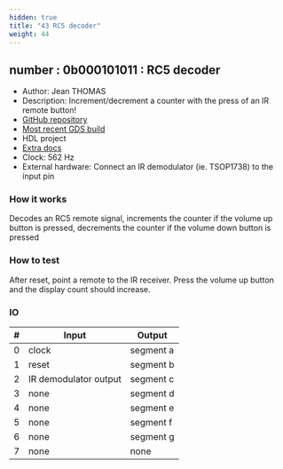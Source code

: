 ```yaml
---
hidden: true
title: "43 RC5 decoder"
weight: 44
---
```


## number : 0b000101011 : RC5 decoder

* Author: Jean THOMAS
* Description: Increment/decrement a counter with the press of an IR remote button!
* [GitHub repository](https://github.com/jeanthom/tt02-rc5-receiver)
* [Most recent GDS build](https://github.com/jeanthom/tt02-rc5-receiver/actions/runs/3527312692)
* HDL project
* [Extra docs]()
* Clock: 562 Hz
* External hardware: Connect an IR demodulator (ie. TSOP1738) to the input pin



### How it works

Decodes an RC5 remote signal, increments the counter if the volume up button is pressed, decrements the counter if the volume down button is pressed

### How to test

After reset, point a remote to the IR receiver. Press the volume up button and the display count should increase.

### IO

| # | Input        | Output       |
|---|--------------|--------------|
| 0 | clock  | segment a |
| 1 | reset  | segment b |
| 2 | IR demodulator output  | segment c |
| 3 | none  | segment d |
| 4 | none  | segment e |
| 5 | none  | segment f |
| 6 | none  | segment g |
| 7 | none  | none |
